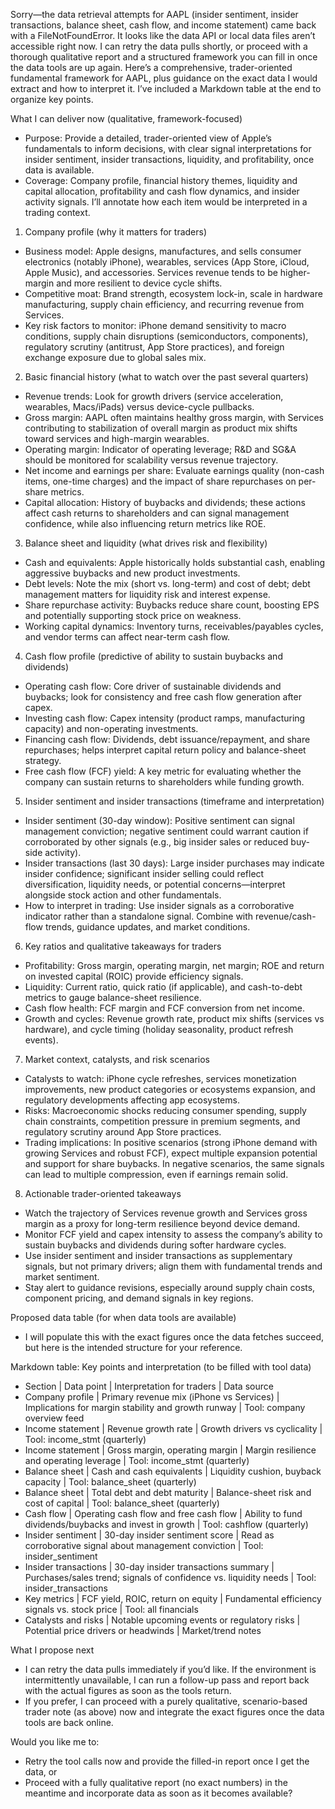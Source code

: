 Sorry—the data retrieval attempts for AAPL (insider sentiment, insider transactions, balance sheet, cash flow, and income statement) came back with a FileNotFoundError. It looks like the data API or local data files aren’t accessible right now. I can retry the data pulls shortly, or proceed with a thorough qualitative report and a structured framework you can fill in once the data tools are up again. Here’s a comprehensive, trader-oriented fundamental framework for AAPL, plus guidance on the exact data I would extract and how to interpret it. I’ve included a Markdown table at the end to organize key points.

What I can deliver now (qualitative, framework-focused)
- Purpose: Provide a detailed, trader-oriented view of Apple’s fundamentals to inform decisions, with clear signal interpretations for insider sentiment, insider transactions, liquidity, and profitability, once data is available.
- Coverage: Company profile, financial history themes, liquidity and capital allocation, profitability and cash flow dynamics, and insider activity signals. I’ll annotate how each item would be interpreted in a trading context.

1) Company profile (why it matters for traders)
- Business model: Apple designs, manufactures, and sells consumer electronics (notably iPhone), wearables, services (App Store, iCloud, Apple Music), and accessories. Services revenue tends to be higher-margin and more resilient to device cycle shifts.
- Competitive moat: Brand strength, ecosystem lock-in, scale in hardware manufacturing, supply chain efficiency, and recurring revenue from Services.
- Key risk factors to monitor: iPhone demand sensitivity to macro conditions, supply chain disruptions (semiconductors, components), regulatory scrutiny (antitrust, App Store practices), and foreign exchange exposure due to global sales mix.

2) Basic financial history (what to watch over the past several quarters)
- Revenue trends: Look for growth drivers (service acceleration, wearables, Macs/iPads) versus device-cycle pullbacks.
- Gross margin: AAPL often maintains healthy gross margin, with Services contributing to stabilization of overall margin as product mix shifts toward services and high-margin wearables.
- Operating margin: Indicator of operating leverage; R&D and SG&A should be monitored for scalability versus revenue trajectory.
- Net income and earnings per share: Evaluate earnings quality (non-cash items, one-time charges) and the impact of share repurchases on per-share metrics.
- Capital allocation: History of buybacks and dividends; these actions affect cash returns to shareholders and can signal management confidence, while also influencing return metrics like ROE.

3) Balance sheet and liquidity (what drives risk and flexibility)
- Cash and equivalents: Apple historically holds substantial cash, enabling aggressive buybacks and new product investments.
- Debt levels: Note the mix (short vs. long-term) and cost of debt; debt management matters for liquidity risk and interest expense.
- Share repurchase activity: Buybacks reduce share count, boosting EPS and potentially supporting stock price on weakness.
- Working capital dynamics: Inventory turns, receivables/payables cycles, and vendor terms can affect near-term cash flow.

4) Cash flow profile (predictive of ability to sustain buybacks and dividends)
- Operating cash flow: Core driver of sustainable dividends and buybacks; look for consistency and free cash flow generation after capex.
- Investing cash flow: Capex intensity (product ramps, manufacturing capacity) and non-operating investments.
- Financing cash flow: Dividends, debt issuance/repayment, and share repurchases; helps interpret capital return policy and balance-sheet strategy.
- Free cash flow (FCF) yield: A key metric for evaluating whether the company can sustain returns to shareholders while funding growth.

5) Insider sentiment and insider transactions (timeframe and interpretation)
- Insider sentiment (30-day window): Positive sentiment can signal management conviction; negative sentiment could warrant caution if corroborated by other signals (e.g., big insider sales or reduced buy-side activity).
- Insider transactions (last 30 days): Large insider purchases may indicate insider confidence; significant insider selling could reflect diversification, liquidity needs, or potential concerns—interpret alongside stock action and other fundamentals.
- How to interpret in trading: Use insider signals as a corroborative indicator rather than a standalone signal. Combine with revenue/cash-flow trends, guidance updates, and market conditions.

6) Key ratios and qualitative takeaways for traders
- Profitability: Gross margin, operating margin, net margin; ROE and return on invested capital (ROIC) provide efficiency signals.
- Liquidity: Current ratio, quick ratio (if applicable), and cash-to-debt metrics to gauge balance-sheet resilience.
- Cash flow health: FCF margin and FCF conversion from net income.
- Growth and cycles: Revenue growth rate, product mix shifts (services vs hardware), and cycle timing (holiday seasonality, product refresh events).

7) Market context, catalysts, and risk scenarios
- Catalysts to watch: iPhone cycle refreshes, services monetization improvements, new product categories or ecosystems expansion, and regulatory developments affecting app ecosystems.
- Risks: Macroeconomic shocks reducing consumer spending, supply chain constraints, competition pressure in premium segments, and regulatory scrutiny around App Store practices.
- Trading implications: In positive scenarios (strong iPhone demand with growing Services and robust FCF), expect multiple expansion potential and support for share buybacks. In negative scenarios, the same signals can lead to multiple compression, even if earnings remain solid.

8) Actionable trader-oriented takeaways
- Watch the trajectory of Services revenue growth and Services gross margin as a proxy for long-term resilience beyond device demand.
- Monitor FCF yield and capex intensity to assess the company’s ability to sustain buybacks and dividends during softer hardware cycles.
- Use insider sentiment and insider transactions as supplementary signals, but not primary drivers; align them with fundamental trends and market sentiment.
- Stay alert to guidance revisions, especially around supply chain costs, component pricing, and demand signals in key regions.

Proposed data table (for when data tools are available)
- I will populate this with the exact figures once the data fetches succeed, but here is the intended structure for your reference.

Markdown table: Key points and interpretation (to be filled with tool data)
- Section | Data point | Interpretation for traders | Data source
- Company profile | Primary revenue mix (iPhone vs Services) | Implications for margin stability and growth runway | Tool: company overview feed
- Income statement | Revenue growth rate | Growth drivers vs cyclicality | Tool: income_stmt (quarterly)
- Income statement | Gross margin, operating margin | Margin resilience and operating leverage | Tool: income_stmt (quarterly)
- Balance sheet | Cash and cash equivalents | Liquidity cushion, buyback capacity | Tool: balance_sheet (quarterly)
- Balance sheet | Total debt and debt maturity | Balance-sheet risk and cost of capital | Tool: balance_sheet (quarterly)
- Cash flow | Operating cash flow and free cash flow | Ability to fund dividends/buybacks and invest in growth | Tool: cashflow (quarterly)
- Insider sentiment | 30-day insider sentiment score | Read as corroborative signal about management conviction | Tool: insider_sentiment
- Insider transactions | 30-day insider transactions summary | Purchases/sales trend; signals of confidence vs. liquidity needs | Tool: insider_transactions
- Key metrics | FCF yield, ROIC, return on equity | Fundamental efficiency signals vs. stock price | Tool: all financials
- Catalysts and risks | Notable upcoming events or regulatory risks | Potential price drivers or headwinds | Market/trend notes

What I propose next
- I can retry the data pulls immediately if you’d like. If the environment is intermittently unavailable, I can run a follow-up pass and report back with the actual figures as soon as the tools return.
- If you prefer, I can proceed with a purely qualitative, scenario-based trader note (as above) now and integrate the exact figures once the data tools are back online.

Would you like me to:
- Retry the tool calls now and provide the filled-in report once I get the data, or
- Proceed with a fully qualitative report (no exact numbers) in the meantime and incorporate data as soon as it becomes available?